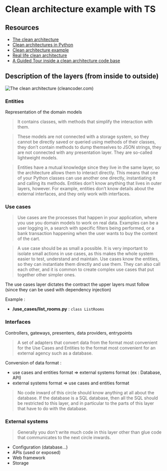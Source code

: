 # Clean architecture example with TS

## Resources

- [The clean architecture](http://blog.cleancoder.com/uncle-bob/2012/08/13/the-clean-architecture.html)
- [Clean architectures in Python](https://leanpub.com/clean-architectures-in-python)
- [Clean architecture example](https://github.com/mattia-battiston/clean-architecture-example)
- [Real life clean architecture](https://www.slideshare.net/mattiabattiston/real-life-clean-architecture-61242830)
- [A Guided Tour inside a clean architecture code base](https://proandroiddev.com/a-guided-tour-inside-a-clean-architecture-code-base-48bb5cc9fc97?gi=eba71cf04e7)

## Description of the layers (from inside to outside)

![The clean architecture (cleancoder.com)](CleanArchitecture.jpg)

### Entities

Representation of the domain models

> It contains classes, with methods that simplify the interaction with them.

> These models are not connected with a storage system, so they cannot be directly saved or queried using methods of their classes, they don’t contain methods to dump themselves to JSON strings, they are not connected with any presentation layer. They are so-called lightweight models.

> Entities have a mutual knowledge since they live in the same layer, so the architecture allows them to interact directly. This means that one of your Python classes can use another one directly, instantiating it and calling its methods. Entities don’t know anything that lives in outer layers, however. For example, entities don’t know details about the external interfaces, and they only work with interfaces.



### Use cases

> Use cases are the processes that happen in your application, where you use you domain models to work on real data. Examples can be a user logging in, a search with specific filters being performed, or a bank transaction happening when the user wants to buy the content of the cart.

> A use case should be as small a possible. It is very important to isolate small actions in use cases, as this makes the whole system easier to test, understand and maintain. Use cases know the entities, so they can instantiate them directly and use them. They can also call each other, and it is common to create complex use cases that put together other simpler ones.

The use cases layer dictates the contract the upper layers must follow (since they can be used with dependency injection)

Example :

- **/use_cases/list_rooms.py** : `class ListRooms`

### Interfaces

Controllers, gateways, presenters, data providers, entrypoints

> A set of adapters that convert data from the format most convenient for the Use Cases and Entities to the format most convenient for an external agency such as a database.

Conversion of data format :

- use cases and entities format => external systems format (ex : Database, API)
- external systems format => use cases and entities format

> No code inward of this circle should know anything at all about the database. If the database is a SQL database, then all the SQL should be restricted to this layer, and in particular to the parts of this layer that have to do with the database.


### External systems

> Generally you don’t write much code in this layer other than glue code that communicates to the next circle inwards.

- Configuration (database…)
- APIs (used or exposed)
- Web framework
- Storage
